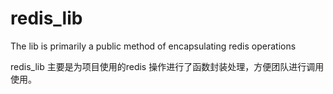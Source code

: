 # redis_lib
The lib is primarily a public method of encapsulating redis operations

redis_lib 主要是为项目使用的redis 操作进行了函数封装处理，方便团队进行调用使用。

